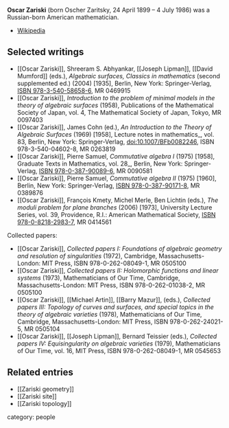 **Oscar Zariski** (born Oscher Zaritsky, 24 April 1899 – 4 July 1986) was a Russian-born American mathematician.

* [Wikipedia](https://en.wikipedia.org/wiki/Oscar_Zariski)

## Selected writings

* [[Oscar Zariski]], Shreeram S. Abhyankar, [[Joseph Lipman]], [[David Mumford]] (eds.), _Algebraic surfaces, Classics in mathematics_ (second supplemented ed.) (2004) [1935], Berlin, New York: Springer-Verlag, [ISBN 978-3-540-58658-6](https://link.springer.com/book/10.1007/978-3-642-61991-5), MR 0469915
* [[Oscar Zariski]], _Introduction to the problem of minimal models in the theory of algebraic surfaces_ (1958), Publications of the Mathematical Society of Japan, vol. 4, The Mathematical Society of Japan, Tokyo, MR 0097403
* [[Oscar Zariski]], James Cohn (ed.), _An Introduction to the Theory of Algebraic Surfaces_ (1969) [1958], Lecture notes in mathematics_, vol. 83, Berlin, New York: Springer-Verlag, [doi:10.1007/BFb0082246](https://link.springer.com/book/10.1007/BFb0082246), ISBN 978-3-540-04602-8, MR 0263819
* [[Oscar Zariski]], Pierre Samuel, _Commutative algebra I_ (1975) [1958], Graduate Texts in Mathematics, vol. 28_, Berlin, New York: Springer-Verlag, [ISBN 978-0-387-90089-6](https://link.springer.com/book/9780387900896), MR 0090581
* [[Oscar Zariski]], Pierre Samuel, _Commutative algebra II_ (1975) [1960], Berlin, New York: Springer-Verlag, [ISBN 978-0-387-90171-8](https://link.springer.com/book/9780387901718), MR 0389876
* [[Oscar Zariski]], François Kmety, Michel Merle, Ben Lichtin (eds.), _The moduli problem for plane branches_ (2006) [1973], University Lecture Series, vol. 39, Providence, R.I.: American Mathematical Society, [ISBN 978-0-8218-2983-7](https://bookstore.ams.org/ulect-39), MR 0414561

Collected papers:

* [[Oscar Zariski]], _Collected papers I: Foundations of algebraic geometry and resolution of singularities_ (1972), Cambridge, Massachusetts-London: MIT Press, ISBN 978-0-262-08049-1, MR 0505100
* [[Oscar Zariski]], _Collected papers  II: Holomorphic functions and linear systems_ (1973), Mathematicians of Our Time, Cambridge, Massachusetts-London: MIT Press, ISBN 978-0-262-01038-2, MR 0505100
* [[Oscar Zariski]], [[Michael Artin]], [[Barry Mazur]], (eds.), _Collected papers III: Topology of curves and surfaces, and special topics in the theory of algebraic varieties_ (1978), Mathematicians of Our Time, Cambridge, Massachusetts-London: MIT Press, ISBN 978-0-262-24021-5, MR 0505104
* [[Oscar Zariski]], [[Joseph Lipman]], Bernard Teissier (eds.), _Collected papers  IV: Equisingularity on algebraic varieties_ (1979), Mathematicians of Our Time, vol. 16, MIT Press, ISBN 978-0-262-08049-1, MR 0545653

## Related entries

* [[Zariski geometry]]
* [[Zariski site]]
* [[Zariski topology]]

category: people